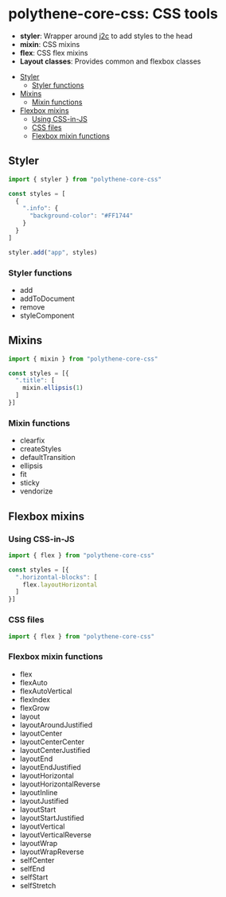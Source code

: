 # polythene-core-css: CSS tools

* **styler**: Wrapper around [j2c](https://github.com/j2css/j2c) to add styles to the head
* **mixin**: CSS mixins
* **flex**: CSS flex mixins
* **Layout classes**: Provides common and flexbox classes

<!-- MarkdownTOC autolink="true" autoanchor="true" bracket="round" levels="1,2,3" -->

- [Styler](#styler)
  - [Styler functions](#styler-functions)
- [Mixins](#mixins)
  - [Mixin functions](#mixin-functions)
- [Flexbox mixins](#flexbox-mixins)
  - [Using CSS-in-JS](#using-css-in-js)
  - [CSS files](#css-files)
  - [Flexbox mixin functions](#flexbox-mixin-functions)

<!-- /MarkdownTOC -->


<a id="styler"></a>
## Styler

```javascript
import { styler } from "polythene-core-css"

const styles = [
  {
    ".info": {
      "background-color": "#FF1744"
    }
  }
]

styler.add("app", styles)
```


<a id="styler-functions"></a>
### Styler functions

* add
* addToDocument
* remove
* styleComponent



<a id="mixins"></a>
## Mixins

```javascript
import { mixin } from "polythene-core-css"

const styles = [{
  ".title": [
    mixin.ellipsis(1)
  ]
}]
```


<a id="mixin-functions"></a>
### Mixin functions

* clearfix
* createStyles
* defaultTransition
* ellipsis
* fit
* sticky
* vendorize



<a id="flexbox-mixins"></a>
## Flexbox mixins


<a id="using-css-in-js"></a>
### Using CSS-in-JS

```javascript
import { flex } from "polythene-core-css"

const styles = [{
  ".horizontal-blocks": [
    flex.layoutHorizontal
  ]
}]
```


<a id="css-files"></a>
### CSS files

```javascript
import { flex } from "polythene-core-css"
```



<a id="flexbox-mixin-functions"></a>
### Flexbox mixin functions

* flex
* flexAuto
* flexAutoVertical
* flexIndex
* flexGrow
* layout
* layoutAroundJustified
* layoutCenter
* layoutCenterCenter
* layoutCenterJustified
* layoutEnd
* layoutEndJustified
* layoutHorizontal
* layoutHorizontalReverse
* layoutInline
* layoutJustified
* layoutStart
* layoutStartJustified
* layoutVertical
* layoutVerticalReverse
* layoutWrap
* layoutWrapReverse
* selfCenter
* selfEnd
* selfStart
* selfStretch
